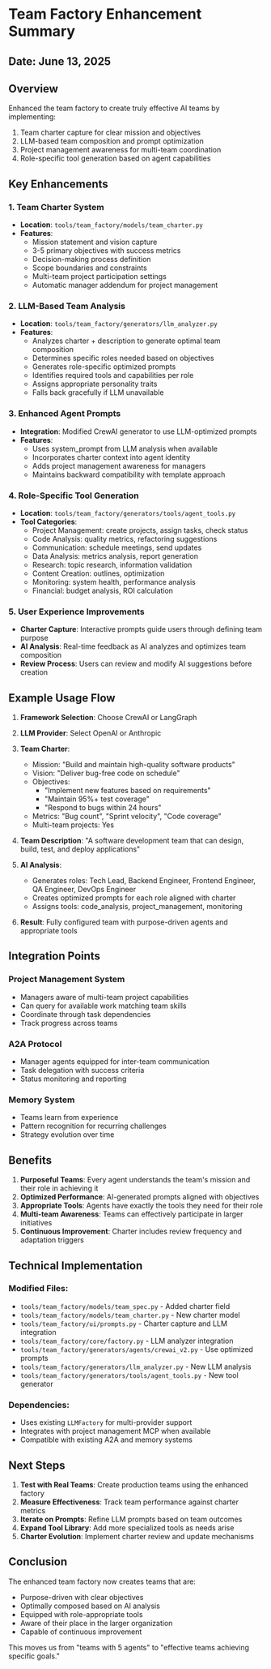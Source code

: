 # Team Factory Enhancement Summary

## Date: June 13, 2025

## Overview
Enhanced the team factory to create truly effective AI teams by implementing:
1. Team charter capture for clear mission and objectives
2. LLM-based team composition and prompt optimization
3. Project management awareness for multi-team coordination
4. Role-specific tool generation based on agent capabilities

## Key Enhancements

### 1. Team Charter System
- **Location**: `tools/team_factory/models/team_charter.py`
- **Features**:
  - Mission statement and vision capture
  - 3-5 primary objectives with success metrics
  - Decision-making process definition
  - Scope boundaries and constraints
  - Multi-team project participation settings
  - Automatic manager addendum for project management

### 2. LLM-Based Team Analysis
- **Location**: `tools/team_factory/generators/llm_analyzer.py`
- **Features**:
  - Analyzes charter + description to generate optimal team composition
  - Determines specific roles needed based on objectives
  - Generates role-specific optimized prompts
  - Identifies required tools and capabilities per role
  - Assigns appropriate personality traits
  - Falls back gracefully if LLM unavailable

### 3. Enhanced Agent Prompts
- **Integration**: Modified CrewAI generator to use LLM-optimized prompts
- **Features**:
  - Uses system_prompt from LLM analysis when available
  - Incorporates charter context into agent identity
  - Adds project management awareness for managers
  - Maintains backward compatibility with template approach

### 4. Role-Specific Tool Generation
- **Location**: `tools/team_factory/generators/tools/agent_tools.py`
- **Tool Categories**:
  - Project Management: create projects, assign tasks, check status
  - Code Analysis: quality metrics, refactoring suggestions
  - Communication: schedule meetings, send updates
  - Data Analysis: metrics analysis, report generation
  - Research: topic research, information validation
  - Content Creation: outlines, optimization
  - Monitoring: system health, performance analysis
  - Financial: budget analysis, ROI calculation

### 5. User Experience Improvements
- **Charter Capture**: Interactive prompts guide users through defining team purpose
- **AI Analysis**: Real-time feedback as AI analyzes and optimizes team composition
- **Review Process**: Users can review and modify AI suggestions before creation

## Example Usage Flow

1. **Framework Selection**: Choose CrewAI or LangGraph
2. **LLM Provider**: Select OpenAI or Anthropic
3. **Team Charter**:
   - Mission: "Build and maintain high-quality software products"
   - Vision: "Deliver bug-free code on schedule"
   - Objectives: 
     - "Implement new features based on requirements"
     - "Maintain 95%+ test coverage"
     - "Respond to bugs within 24 hours"
   - Metrics: "Bug count", "Sprint velocity", "Code coverage"
   - Multi-team projects: Yes

4. **Team Description**: "A software development team that can design, build, test, and deploy applications"

5. **AI Analysis**: 
   - Generates roles: Tech Lead, Backend Engineer, Frontend Engineer, QA Engineer, DevOps Engineer
   - Creates optimized prompts for each role aligned with charter
   - Assigns tools: code_analysis, project_management, monitoring

6. **Result**: Fully configured team with purpose-driven agents and appropriate tools

## Integration Points

### Project Management System
- Managers aware of multi-team project capabilities
- Can query for available work matching team skills
- Coordinate through task dependencies
- Track progress across teams

### A2A Protocol
- Manager agents equipped for inter-team communication
- Task delegation with success criteria
- Status monitoring and reporting

### Memory System
- Teams learn from experience
- Pattern recognition for recurring challenges
- Strategy evolution over time

## Benefits

1. **Purposeful Teams**: Every agent understands the team's mission and their role in achieving it
2. **Optimized Performance**: AI-generated prompts aligned with objectives
3. **Appropriate Tools**: Agents have exactly the tools they need for their role
4. **Multi-team Awareness**: Teams can effectively participate in larger initiatives
5. **Continuous Improvement**: Charter includes review frequency and adaptation triggers

## Technical Implementation

### Modified Files:
- `tools/team_factory/models/team_spec.py` - Added charter field
- `tools/team_factory/models/team_charter.py` - New charter model
- `tools/team_factory/ui/prompts.py` - Charter capture and LLM integration
- `tools/team_factory/core/factory.py` - LLM analyzer integration
- `tools/team_factory/generators/agents/crewai_v2.py` - Use optimized prompts
- `tools/team_factory/generators/llm_analyzer.py` - New LLM analysis
- `tools/team_factory/generators/tools/agent_tools.py` - New tool generator

### Dependencies:
- Uses existing `LLMFactory` for multi-provider support
- Integrates with project management MCP when available
- Compatible with existing A2A and memory systems

## Next Steps

1. **Test with Real Teams**: Create production teams using the enhanced factory
2. **Measure Effectiveness**: Track team performance against charter metrics
3. **Iterate on Prompts**: Refine LLM prompts based on team outcomes
4. **Expand Tool Library**: Add more specialized tools as needs arise
5. **Charter Evolution**: Implement charter review and update mechanisms

## Conclusion

The enhanced team factory now creates teams that are:
- Purpose-driven with clear objectives
- Optimally composed based on AI analysis
- Equipped with role-appropriate tools
- Aware of their place in the larger organization
- Capable of continuous improvement

This moves us from "teams with 5 agents" to "effective teams achieving specific goals."